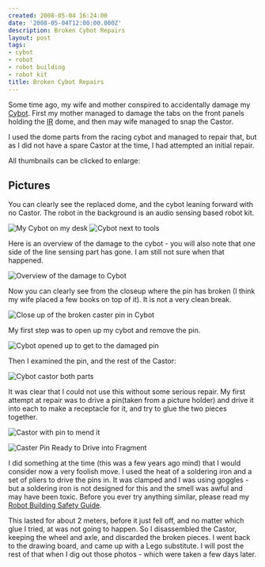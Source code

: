 ```yaml
---
created: 2008-05-04 16:24:00
date: '2008-05-04T12:00:00.000Z'
description: Broken Cybot Repairs
layout: post
tags:
- cybot
- robot
- robot building
- robot kit
title: Broken Cybot Repairs
---
```

Some time ago, my wife and mother conspired to accidentally damage my [Cybot](/wiki/cybot.html). First my mother managed to damage the tabs on the front panels holding the [IR](/wiki/infra_red.html) dome, and then may wife managed to snap the Castor.

I used the dome parts from the racing cybot and managed to repair that, but as I did not have a spare Castor at the time, I had attempted an initial repair.

All thumbnails can be clicked to enlarge:

## Pictures

You can clearly see the replaced dome, and the cybot leaning forward with no Castor. The robot in the background is an audio sensing based robot kit.

![My Cybot on my desk](/galleries/2008/05/04-broken-cybot-repairs/232-mycybot2.jpg)
![Cybot next to tools](/galleries/2008/05/04-broken-cybot-repairs/233-mycybot.jpg)

Here is an overview of the damage to the cybot - you will also note that one side of the line sensing part has gone. I am still not sure when that happened.

![Overview of the damage to Cybot](/galleries/2008/05/04-broken-cybot-repairs/234-damageoverview.jpg)

Now you can clearly see from the closeup where the pin has broken (I think my wife placed a few books on top of it). It is not a very clean break.

![Close up of the broken caster pin in Cybot](/galleries/2008/05/04-broken-cybot-repairs/235-damageclosupunderside.jpg)

My first step was to open up my cybot and remove the pin.

![Cybot opened up to get to the damaged pin](/galleries/2008/05/04-broken-cybot-repairs/236-mypoorcybot.jpg)

Then I examined the pin, and the rest of the Castor:

![Cybot castor both parts](/galleries/2008/05/04-broken-cybot-repairs/237-castordamageclose.jpg)

It was clear that I could not use this without some serious repair. My first attempt at repair was to drive a pin(taken from a picture holder) and drive it into each to make a receptacle for it, and try to glue the two pieces together.

![Castor with pin to mend it](/galleries/2008/05/04-broken-cybot-repairs/238-castorbasepinned.jpg)

![Caster Pin Ready to Drive into Fragment](/galleries/2008/05/04-broken-cybot-repairs/239-castorbaseandpegpinattempt.jpg)

I did something at the time (this was a few years ago mind) that I would consider now a very foolish move. I used the heat of a soldering iron and a set of pliers to drive the pins in. It was clamped and I was using goggles - but a soldering iron is not designed for this and the smell was awful and may have been toxic. Before you ever try anything similar, please read my [Robot Building Safety Guide](/wiki/robot_building_safety.html).

This lasted for about 2 meters, before it just fell off, and no matter which glue I tried, at was not going to happen. So I disassembled the Castor, keeping the wheel and axle, and discarded the broken pieces. I went back to the drawing board, and came up with a Lego substitute. I will post the rest of that when I dig out those photos - which were taken a few days later.
